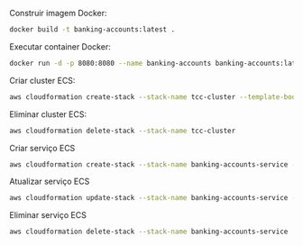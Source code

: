 Construir imagem Docker:
```bash
docker build -t banking-accounts:latest .
```

Executar container Docker:
```bash
docker run -d -p 8080:8080 --name banking-accounts banking-accounts:latest
```

Criar cluster ECS:
```bash
aws cloudformation create-stack --stack-name tcc-cluster --template-body file://ecs/cluster.template.yaml --capabilities CAPABILITY_NAMED_IAM
```

Eliminar cluster ECS:
```bash
aws cloudformation delete-stack --stack-name tcc-cluster
```

Criar serviço ECS
```bash
aws cloudformation create-stack --stack-name banking-accounts-service --template-body file://ecs/service.template.yaml --capabilities CAPABILITY_NAMED_IAM
```

Atualizar serviço ECS
```bash
aws cloudformation update-stack --stack-name banking-accounts-service --template-body file://ecs/service.template.yaml --capabilities CAPABILITY_NAMED_IAM
```

Eliminar serviço ECS
```bash
aws cloudformation delete-stack --stack-name banking-accounts-service
``` 
